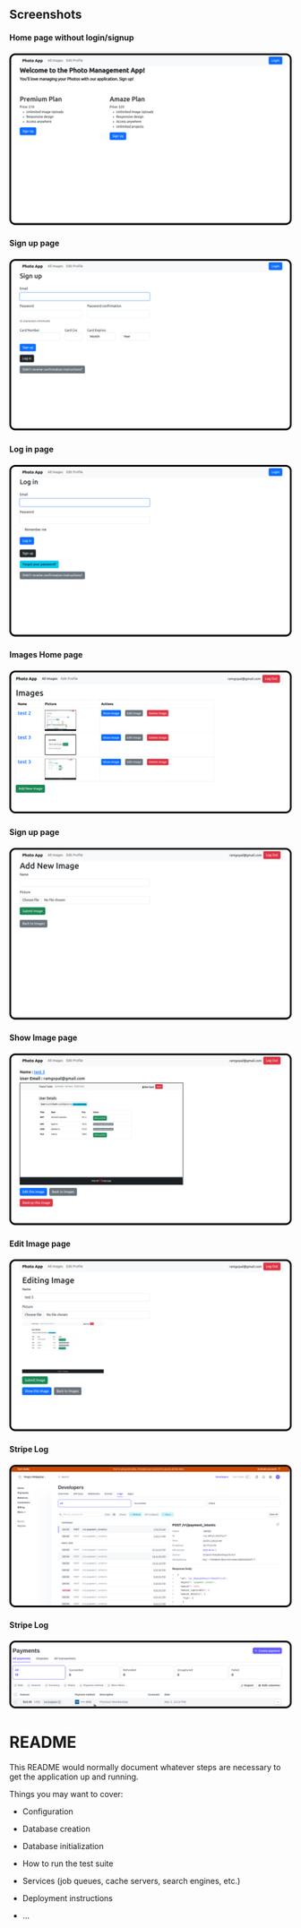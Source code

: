 
## Screenshots

#### Home page without login/signup
  <img src="screenshots/1_home_without_signup.png">

#### Sign up page
  <img src="screenshots/2_signup_form.png">

#### Log in page
  <img src="screenshots/3_login_form.png">

#### Images Home page
  <img src="screenshots/4_all_images.png">

#### Sign up page
  <img src="screenshots/5_add_new_photo.png">

#### Show Image page
  <img src="screenshots/6_show_photo.png">

#### Edit Image page
  <img src="screenshots/7_edit_photo.png">

#### Stripe Log
  <img src="screenshots/8_log_1.png">

#### Stripe Log
  <img src="screenshots/9_log_2.png">

# README

This README would normally document whatever steps are necessary to get the
application up and running.

Things you may want to cover:


* Configuration

* Database creation

* Database initialization

* How to run the test suite

* Services (job queues, cache servers, search engines, etc.)

* Deployment instructions

* ...
